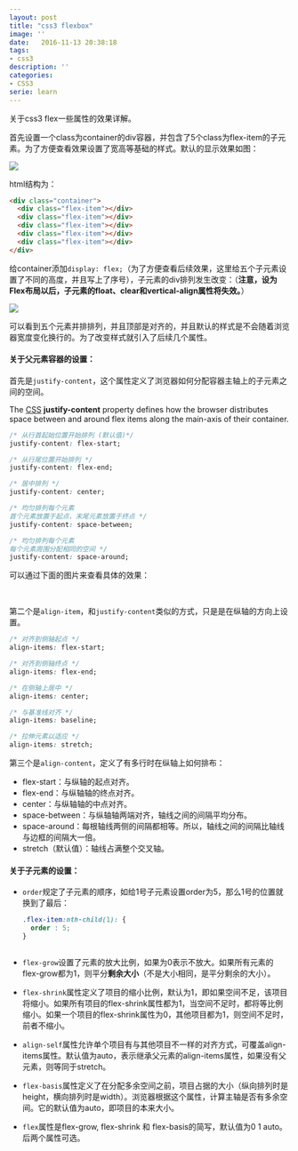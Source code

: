 ```yaml
---
layout: post
title: "css3 flexbox"
image: ''
date:   2016-11-13 20:38:18
tags:
- css3
description: ''
categories:
- CSS3
serie: learn
---
```


关于css3 flex一些属性的效果详解。

首先设置一个class为container的div容器，并包含了5个class为flex-item的子元素。为了方便查看效果设置了宽高等基础的样式。默认的显示效果如图：

<img src="http://res.cloudinary.com/dxmlgmzb7/image/upload/v1479038185/blog/Screen_Shot_2016-11-13_at_19.41.37.png">

html结构为：

```html
<div class="container">
  <div class="flex-item"></div>
  <div class="flex-item"></div>
  <div class="flex-item"></div>
  <div class="flex-item"></div>
  <div class="flex-item"></div>
</div>
```

给container添加`display: flex;`（为了方便查看后续效果，这里给五个子元素设置了不同的高度，并且写上了序号），子元素的div排列发生改变：（**注意，设为Flex布局以后，子元素的float、clear和vertical-align属性将失效。**）

<img src="http://res.cloudinary.com/dxmlgmzb7/image/upload/v1479038593/blog/Screen_Shot_2016-11-13_at_20.02.26.png">

可以看到五个元素并排排列，并且顶部是对齐的，并且默认的样式是不会随着浏览器宽度变化换行的。为了改变样式就引入了后续几个属性。

#### 关于父元素容器的设置：

首先是`justify-content`，这个属性定义了浏览器如何分配容器主轴上的子元素之间的空间。

The [CSS](https://developer.mozilla.org/en-US/docs/CSS) **justify-content** property defines how the browser distributes space between and around flex items along the main-axis of their container.

```css
/* 从行首起始位置开始排列 (默认值)*/
justify-content: flex-start;

/* 从行尾位置开始排列 */
justify-content: flex-end;

/* 居中排列 */ 
justify-content: center;

/* 均匀排列每个元素
首个元素放置于起点，末尾元素放置于终点 */
justify-content: space-between;

/* 均匀排列每个元素
每个元素周围分配相同的空间 */
justify-content: space-around;
```

可以通过下面的图片来查看具体的效果：

<img src="http://res.cloudinary.com/dxmlgmzb7/image/upload/v1479039931/blog/Screen_Shot_2016-11-13_at_20.13.09.png" alt="">

<img src="http://res.cloudinary.com/dxmlgmzb7/image/upload/v1479039931/blog/Screen_Shot_2016-11-13_at_20.13.26.png" alt="">

<img src="http://res.cloudinary.com/dxmlgmzb7/image/upload/v1479039931/blog/Screen_Shot_2016-11-13_at_20.14.24.png" alt="">

<img src="http://res.cloudinary.com/dxmlgmzb7/image/upload/v1479039931/blog/Screen_Shot_2016-11-13_at_20.14.41.png" alt="">

<img src="http://res.cloudinary.com/dxmlgmzb7/image/upload/v1479039932/blog/Screen_Shot_2016-11-13_at_20.24.01.png" alt="">

第二个是`align-item`，和`justify-content`类似的方式，只是是在纵轴的方向上设置。

```css
/* 对齐到侧轴起点 */
align-items: flex-start;

/* 对齐到侧轴终点 */
align-items: flex-end;

/* 在侧轴上居中 */
align-items: center;

/* 与基准线对齐 */
align-items: baseline;

/* 拉伸元素以适应 */
align-items: stretch;
```

第三个是`align-content`，定义了有多行时在纵轴上如何排布：

- flex-start：与纵轴的起点对齐。
- flex-end：与纵轴轴的终点对齐。
- center：与纵轴轴的中点对齐。
- space-between：与纵轴轴两端对齐，轴线之间的间隔平均分布。
- space-around：每根轴线两侧的间隔都相等。所以，轴线之间的间隔比轴线与边框的间隔大一倍。
- stretch（默认值）：轴线占满整个交叉轴。



#### 关于子元素的设置：

- `order`规定了子元素的顺序，如给1号子元素设置order为5，那么1号的位置就换到了最后：

  ```css
  .flex-item:nth-child(1): {
    order : 5;
  }
  ```

<img src="http://res.cloudinary.com/dxmlgmzb7/image/upload/v1479143768/blog/Screen_Shot_2016-11-15_at_01.15.11.png" alt="">

- `flex-grow`设置了元素的放大比例，如果为0表示不放大。如果所有元素的flex-grow都为1，则平分**剩余大小**（不是大小相同，是平分剩余的大小）。


- `flex-shrink`属性定义了项目的缩小比例，默认为1，即如果空间不足，该项目将缩小。如果所有项目的flex-shrink属性都为1，当空间不足时，都将等比例缩小。如果一个项目的flex-shrink属性为0，其他项目都为1，则空间不足时，前者不缩小。
- `align-self`属性允许单个项目有与其他项目不一样的对齐方式，可覆盖align-items属性。默认值为auto，表示继承父元素的align-items属性，如果没有父元素，则等同于stretch。
- `flex-basis`属性定义了在分配多余空间之前，项目占据的大小（纵向排列时是height，横向排列时是width）。浏览器根据这个属性，计算主轴是否有多余空间。它的默认值为auto，即项目的本来大小。
- `flex`属性是flex-grow, flex-shrink 和 flex-basis的简写，默认值为0 1 auto。后两个属性可选。

